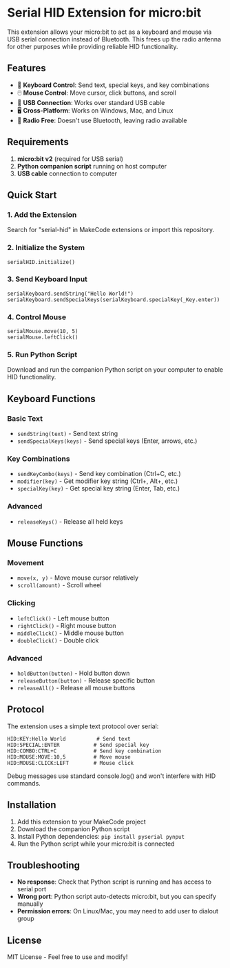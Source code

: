 # Serial HID Extension for micro:bit

This extension allows your micro:bit to act as a keyboard and mouse via USB serial connection instead of Bluetooth. This frees up the radio antenna for other purposes while providing reliable HID functionality.

## Features

- 🎹 **Keyboard Control**: Send text, special keys, and key combinations
- 🖱️ **Mouse Control**: Move cursor, click buttons, and scroll
- 🔌 **USB Connection**: Works over standard USB cable
- 🖥️ **Cross-Platform**: Works on Windows, Mac, and Linux
- 📡 **Radio Free**: Doesn't use Bluetooth, leaving radio available

## Requirements

1. **micro:bit v2** (required for USB serial)
2. **Python companion script** running on host computer
3. **USB cable** connection to computer

## Quick Start

### 1. Add the Extension
Search for "serial-hid" in MakeCode extensions or import this repository.

### 2. Initialize the System
```blocks
serialHID.initialize()
```

### 3. Send Keyboard Input
```blocks
serialKeyboard.sendString("Hello World!")
serialKeyboard.sendSpecialKeys(serialKeyboard.specialKey(_Key.enter))
```

### 4. Control Mouse
```blocks
serialMouse.move(10, 5)
serialMouse.leftClick()
```

### 5. Run Python Script
Download and run the companion Python script on your computer to enable HID functionality.

## Keyboard Functions

### Basic Text
- `sendString(text)` - Send text string
- `sendSpecialKeys(keys)` - Send special keys (Enter, arrows, etc.)

### Key Combinations
- `sendKeyCombo(keys)` - Send key combination (Ctrl+C, etc.)
- `modifier(key)` - Get modifier key string (Ctrl+, Alt+, etc.)
- `specialKey(key)` - Get special key string (Enter, Tab, etc.)

### Advanced
- `releaseKeys()` - Release all held keys

## Mouse Functions

### Movement
- `move(x, y)` - Move mouse cursor relatively
- `scroll(amount)` - Scroll wheel

### Clicking
- `leftClick()` - Left mouse button
- `rightClick()` - Right mouse button  
- `middleClick()` - Middle mouse button
- `doubleClick()` - Double click

### Advanced
- `holdButton(button)` - Hold button down
- `releaseButton(button)` - Release specific button
- `releaseAll()` - Release all mouse buttons

## Protocol

The extension uses a simple text protocol over serial:

```
HID:KEY:Hello World          # Send text
HID:SPECIAL:ENTER           # Send special key
HID:COMBO:CTRL+C            # Send key combination
HID:MOUSE:MOVE:10,5         # Move mouse
HID:MOUSE:CLICK:LEFT        # Mouse click
```

Debug messages use standard console.log() and won't interfere with HID commands.

## Installation

1. Add this extension to your MakeCode project
2. Download the companion Python script
3. Install Python dependencies: `pip install pyserial pynput`
4. Run the Python script while your micro:bit is connected

## Troubleshooting

- **No response**: Check that Python script is running and has access to serial port
- **Wrong port**: Python script auto-detects micro:bit, but you can specify manually
- **Permission errors**: On Linux/Mac, you may need to add user to dialout group

## License

MIT License - Feel free to use and modify! 